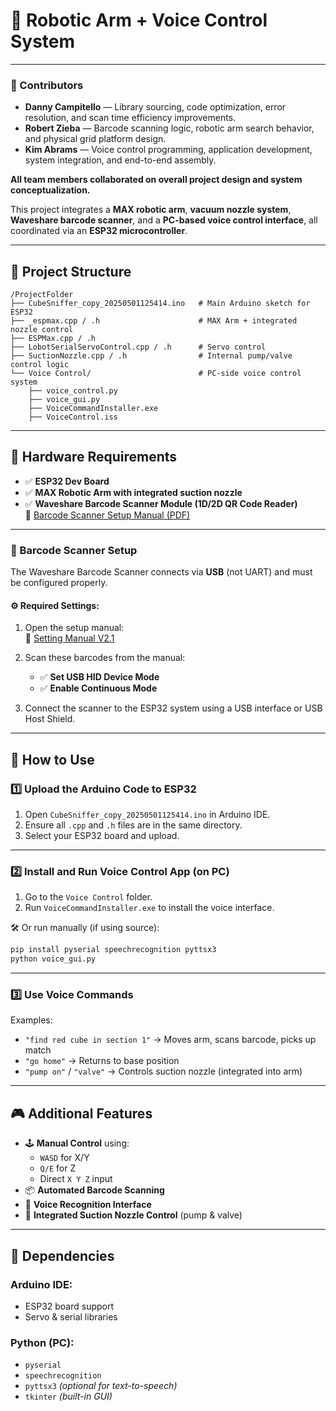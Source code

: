 
# 🦾 Robotic Arm + Voice Control System

---

### 👥 Contributors


- **Danny Campitello** — Library sourcing, code optimization, error resolution, and scan time efficiency improvements.
- **Robert Zieba** — Barcode scanning logic, robotic arm search behavior, and physical grid platform design.
- **Kim Abrams** — Voice control programming, application development, system integration, and end-to-end assembly.
  
**All team members collaborated on overall project design and system conceptualization.**


This project integrates a **MAX robotic arm**, **vacuum nozzle system**, **Waveshare barcode scanner**, and a **PC-based voice control interface**, all coordinated via an **ESP32 microcontroller**.

---

## 📁 Project Structure

```
/ProjectFolder
├── CubeSniffer_copy_20250501125414.ino   # Main Arduino sketch for ESP32
├── _espmax.cpp / .h                      # MAX Arm + integrated nozzle control
├── ESPMax.cpp / .h
├── LobotSerialServoControl.cpp / .h      # Servo control
├── SuctionNozzle.cpp / .h                # Internal pump/valve control logic
└── Voice Control/                        # PC-side voice control system
    ├── voice_control.py
    ├── voice_gui.py
    ├── VoiceCommandInstaller.exe
    ├── VoiceControl.iss
```

---

## 🔧 Hardware Requirements

- ✅ **ESP32 Dev Board**
- ✅ **MAX Robotic Arm with integrated suction nozzle**
- ✅ **Waveshare Barcode Scanner Module (1D/2D QR Code Reader)**  
  📎 [Barcode Scanner Setup Manual (PDF)](https://files.waveshare.com/wiki/Barcode-Scanner-Module/Barcode_Scanner_Module_Setting_Manual_V2.1.pdf)

---

### 🧪 Barcode Scanner Setup

The Waveshare Barcode Scanner connects via **USB** (not UART) and must be configured properly.

#### ⚙ Required Settings:

1. Open the setup manual:  
   📄 [Setting Manual V2.1](https://files.waveshare.com/wiki/Barcode-Scanner-Module/Barcode_Scanner_Module_Setting_Manual_V2.1.pdf)

2. Scan these barcodes from the manual:
   - ✅ **Set USB HID Device Mode**
   - ✅ **Enable Continuous Mode**

3. Connect the scanner to the ESP32 system using a USB interface or USB Host Shield.

---

## 🚀 How to Use

### 1️⃣ Upload the Arduino Code to ESP32

1. Open `CubeSniffer_copy_20250501125414.ino` in Arduino IDE.
2. Ensure all `.cpp` and `.h` files are in the same directory.
3. Select your ESP32 board and upload.

---

### 2️⃣ Install and Run Voice Control App (on PC)

1. Go to the `Voice Control` folder.
2. Run `VoiceCommandInstaller.exe` to install the voice interface.

🛠 Or run manually (if using source):
```bash
pip install pyserial speechrecognition pyttsx3
python voice_gui.py
```

---

### 3️⃣ Use Voice Commands

Examples:
- `"find red cube in section 1"` → Moves arm, scans barcode, picks up match
- `"go home"` → Returns to base position
- `"pump on"` / `"valve"` → Controls suction nozzle (integrated into arm)

---

## 🎮 Additional Features

- 🕹 **Manual Control** using:
  - `WASD` for X/Y
  - `Q/E` for Z
  - Direct `X Y Z` input
- 📦 **Automated Barcode Scanning**
- 🧠 **Voice Recognition Interface**
- 🔄 **Integrated Suction Nozzle Control** (pump & valve)

---

## 🧩 Dependencies

### Arduino IDE:
- ESP32 board support
- Servo & serial libraries

### Python (PC):
- `pyserial`
- `speechrecognition`
- `pyttsx3` *(optional for text-to-speech)*
- `tkinter` *(built-in GUI)*
